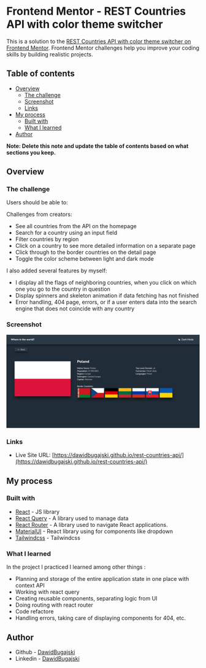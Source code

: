 # Frontend Mentor - REST Countries API with color theme switcher

This is a solution to the [REST Countries API with color theme switcher on Frontend Mentor](https://www.frontendmentor.io/challenges/rest-countries-api-with-color-theme-switcher-5cacc469fec04111f7b848ca/hub). Frontend Mentor challenges help you improve your coding skills by building realistic projects.

## Table of contents

- [Overview](#overview)
  - [The challenge](#the-challenge)
  - [Screenshot](#screenshot)
  - [Links](#links)
- [My process](#my-process)
  - [Built with](#built-with)
  - [What I learned](#what-i-learned)
- [Author](#author)

**Note: Delete this note and update the table of contents based on what sections you keep.**

## Overview

### The challenge

Users should be able to:

Challenges from creators:

- See all countries from the API on the homepage
- Search for a country using an input field
- Filter countries by region
- Click on a country to see more detailed information on a separate page
- Click through to the border countries on the detail page
- Toggle the color scheme between light and dark mode

I also added several features by myself:

- I display all the flags of neighboring countries, when you click on which one you go to the country in question
- Display spinners and skeleton animation if data fetching has not finished
- Error handling, 404 page, errors, or if a user enters data into the search engine that does not coincide with any country

### Screenshot

![](./src/assets/views/page.png)

### Links

- Live Site URL: [https://dawidbugajski.github.io/rest-countries-api/](https://dawidbugajski.github.io/rest-countries-api/)

## My process

### Built with

- [React](https://reactjs.org/) - JS library
- [React Query](https://tanstack.com/query/latest/docs/react/overview/) - A library used to manage data
- [React Router](https://reactrouter.com/en/main) - A library used to navigate React applications.
- [MaterialUI](https://mui.com/material-ui/getting-started/overview/) - React library using for components like dropdown
- [Tailwindcss](https://tailwindcss.com/) - Tailwindcss

### What I learned

In the project I practiced I learned among other things :

- Planning and storage of the entire application state in one place with context API
- Working with react query
- Creating reusable components, separating logic from UI
- Doing routing with react router
- Code refactore
- Handling errors, taking care of displaying components for 404, etc.

## Author

- Github - [DawidBugajski](https://github.com/DawidBugajski)
- Linkedin - [DawidBugajski](https://www.linkedin.com/in/dawid-bugajski-1bb01519b/)
